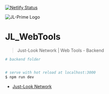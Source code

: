 [![Netlify Status](https://api.netlify.com/api/v1/badges/2c9d8580-fe3d-4110-bb05-ba8aa2f0c532/deploy-status)](https://app.netlify.com/sites/dazzling-hypatia-301ab5/deploys)

![JL-Prime Logo](https://cdn.discordapp.com/attachments/641639752600256544/647405408960380929/Logo_w_Text_Dark.png)

# JL_WebTools

> Just-Look Network | Web Tools - Backend

```bash
# backend folder


# serve with hot reload at localhost:3000
$ npm run dev


```

-   [Just-Look Network](https://just-look.net)